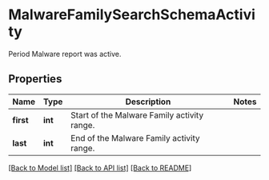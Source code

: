 # MalwareFamilySearchSchemaActivity

Period Malware report was active.

## Properties
Name | Type | Description | Notes
------------ | ------------- | ------------- | -------------
**first** | **int** | Start of the Malware Family activity range. | 
**last** | **int** | End of the Malware Family activity range. | 

[[Back to Model list]](../README.md#documentation-for-models) [[Back to API list]](../README.md#documentation-for-api-endpoints) [[Back to README]](../README.md)


